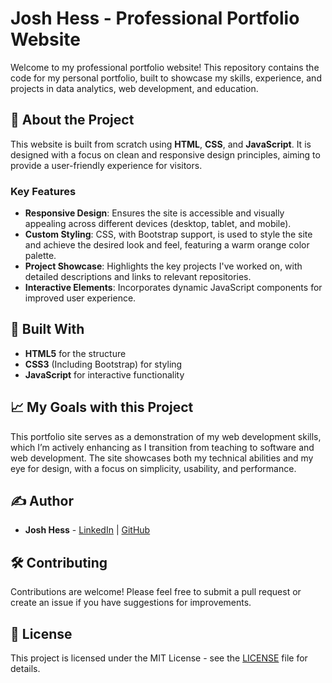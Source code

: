 # Josh Hess - Professional Portfolio Website

Welcome to my professional portfolio website! This repository contains the code for my personal portfolio, built to showcase my skills, experience, and projects in data analytics, web development, and education.

## 📝 About the Project

This website is built from scratch using **HTML**, **CSS**, and **JavaScript**. It is designed with a focus on clean and responsive design principles, aiming to provide a user-friendly experience for visitors.

### Key Features

- **Responsive Design**: Ensures the site is accessible and visually appealing across different devices (desktop, tablet, and mobile).
- **Custom Styling**: CSS, with Bootstrap support, is used to style the site and achieve the desired look and feel, featuring a warm orange color palette.
- **Project Showcase**: Highlights the key projects I've worked on, with detailed descriptions and links to relevant repositories.
- **Interactive Elements**: Incorporates dynamic JavaScript components for improved user experience.

## 🔨 Built With

- **HTML5** for the structure
- **CSS3** (Including Bootstrap) for styling
- **JavaScript** for interactive functionality

## 📈 My Goals with this Project

This portfolio site serves as a demonstration of my web development skills, which I’m actively enhancing as I transition from teaching to software and web development. The site showcases both my technical abilities and my eye for design, with a focus on simplicity, usability, and performance.

## ✍️ Author

- **Josh Hess** - [LinkedIn](https://www.linkedin.com/in/joshua-hess-5748b8173/) | [GitHub](https://github.com/jahess150)

## 🛠️ Contributing

Contributions are welcome! Please feel free to submit a pull request or create an issue if you have suggestions for improvements.

## 📝 License

This project is licensed under the MIT License - see the [LICENSE](LICENSE) file for details.